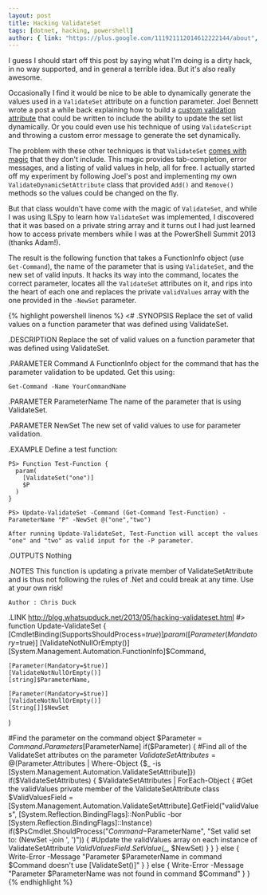 ```yaml
---
layout: post
title: Hacking ValidateSet
tags: [dotnet, hacking, powershell]
author: { link: "https://plus.google.com/111921112014612222144/about", name: Chris Duck }
---
```

I guess I should start off this post by saying what I'm doing is a dirty hack, in no way supported, and in general a terrible idea.  But it's also really awesome.

Occasionally I find it would be nice to be able to dynamically generate the values used in a ``ValidateSet`` attribute on a function parameter.  Joel Bennett wrote a post a while back explaining how to build a [custom validation attribute](http://huddledmasses.org/better-error-messages-for-powershell-validatepattern/) that could be written to include the ability to update the set list dynamically. Or you could even use his technique of using ``ValidateScript`` and throwing a custom error message to generate the set dynamically.

The problem with these other techniques is that ``ValidateSet`` [comes with magic](http://blogs.msdn.com/b/powershell/archive/2006/05/10/594175.aspx") that they don't include.  This magic provides tab-completion, error messages, and a listing of valid values in help, all for free.  I actually started off my experiment by following Joel's post and implementing my own ``ValidateDynamicSetAttribute`` class that provided ``Add()`` and ``Remove()`` methods so the values could be changed on the fly.

But that class wouldn't have come with the magic of ``ValidateSet``, and while I was using ILSpy to learn how ``ValidateSet`` was implemented, I discovered that it was based on a private string array and it turns out I had just learned how to access private members while I was at the PowerShell Summit 2013 (thanks Adam!).

The result is the following function that takes a FunctionInfo object (use ``Get-Command``), the name of the parameter that is using ``ValidateSet``, and the new set of valid inputs.  It hacks its way into the command, locates the correct parameter, locates all the ``ValidateSet`` attributes on it, and rips into the heart of each one and replaces the private ``validValues`` array with the one provided in the ``-NewSet`` parameter.

{% highlight powershell linenos %}
<#
  .SYNOPSIS
    Replace the set of valid values on a function parameter that was defined using ValidateSet.

  .DESCRIPTION
    Replace the set of valid values on a function parameter that was defined using ValidateSet.

  .PARAMETER Command
    A FunctionInfo object for the command that has the parameter validation to be updated.  Get this using:

    Get-Command -Name YourCommandName

  .PARAMETER ParameterName
    The name of the parameter that is using ValidateSet.

  .PARAMETER  NewSet
    The new set of valid values to use for parameter validation.

  .EXAMPLE
    Define a test function:

    PS> Function Test-Function {
      param(
        [ValidateSet("one")]
        $P
      )
    }

    PS> Update-ValidateSet -Command (Get-Command Test-Function) -ParameterName "P" -NewSet @("one","two")

    After running Update-ValidateSet, Test-Function will accept the values "one" and "two" as valid input for the -P parameter.

  .OUTPUTS
    Nothing

  .NOTES
    This function is updating a private member of ValidateSetAttribute and is thus not following the rules of .Net and could break at any time.  Use at your own risk!

    Author : Chris Duck

  .LINK
    http://blog.whatsupduck.net/2013/05/hacking-validateset.html
#>
function Update-ValidateSet {
  [CmdletBinding(SupportsShouldProcess=$true)]
  param(
    [Parameter(Mandatory=$true)]
    [ValidateNotNullOrEmpty()]
    [System.Management.Automation.FunctionInfo]$Command,

    [Parameter(Mandatory=$true)]
    [ValidateNotNullOrEmpty()]
    [string]$ParameterName,

    [Parameter(Mandatory=$true)]
    [ValidateNotNullOrEmpty()]
    [String[]]$NewSet
  )

  #Find the parameter on the command object
  $Parameter = $Command.Parameters[$ParameterName]
  if($Parameter) {
    #Find all of the ValidateSet attributes on the parameter
    $ValidateSetAttributes = @($Parameter.Attributes | Where-Object {$_ -is [System.Management.Automation.ValidateSetAttribute]})
    if($ValidateSetAttributes) {
      $ValidateSetAttributes | ForEach-Object {
        #Get the validValues private member of the ValidateSetAttribute class
        $ValidValuesField = [System.Management.Automation.ValidateSetAttribute].GetField("validValues", [System.Reflection.BindingFlags]::NonPublic -bor [System.Reflection.BindingFlags]::Instance)
        if($PsCmdlet.ShouldProcess("$Command -$ParameterName", "Set valid set to: $($NewSet -join ', ')")) {
          #Update the validValues array on each instance of ValidateSetAttribute
          $ValidValuesField.SetValue($_, $NewSet)
        }
      }
    } else {
      Write-Error -Message "Parameter $ParameterName in command $Command doesn't use [ValidateSet()]"
    }
  } else {
    Write-Error -Message "Parameter $ParameterName was not found in command $Command"
  }
}
{% endhighlight %}
